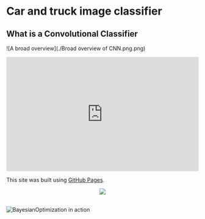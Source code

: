 # Car and truck image classifier

## What is a Convolutional Classifier

![A broad overview](./Broad overview of CNN.png.png)

<iframe src="https://www.kaggle.com/embed/ryanholbrook/the-convolutional-classifier?cellIds=3&kernelSessionId=79128175" height="300" style="margin: 0 auto; width: 100%; max-width: 950px;" frameborder="0" scrolling="auto" title="The Convolutional Classifier"></iframe>

This site was built using [GitHub Pages](https://pages.github.com/).

<div align="center">
  <img src="https://github.com/fmfn/BayesianOptimization/blob/master/examples/func.png"><br><br>
</div>

![BayesianOptimization in action](./bayesian_optimization.gif)
